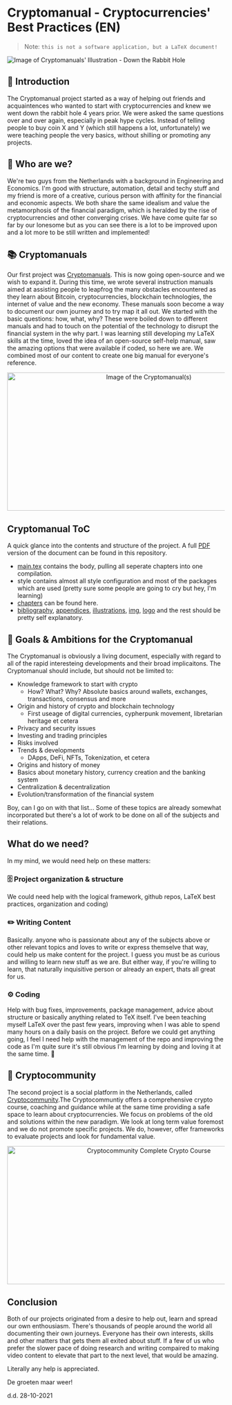 # Cryptomanual - Cryptocurrencies' Best Practices (EN) #

> Note: `this is not a software application, but a LaTeX document!`

![Image of Cryptomanuals' Illustration - Down the Rabbit Hole](https://cryptomanuals.com/wp-content/uploads/2021/10/20211029_github_banner.jpg)

## 👋 Introduction
The Cryptomanual project started as a way of helping out friends and acquaintences who wanted to start with cryptocurrencies and knew we went down the rabbit hole 
4 years prior. We were asked the same questions over and over again, especially in peak hype cycles. Instead of telling people to buy coin X and Y
(which still happens a lot, unfortunately) we were teaching people the very basics, without shilling or promoting any projects.

## 🤝 Who are we?
We're two guys from the Netherlands with a background in Engineering and Economics. I'm good with structure, automation, detail and techy stuff and my friend is
more of a creative, curious person with affinity for the financial and economic aspects. We both share the same idealism and value the metamorphosis of the financial paradigm, which is heralded by the rise of cryptocurrencies and other converging crises.
We have come quite far so far by our lonesome but as you can see there is a lot to be improved upon and a lot more to be still written and implemented!

## 📚 Cryptomanuals
Our first project was [Cryptomanuals](https://cryptomanuals.com/). This is now going open-source and we wish to expand it.
During this time, we wrote several instruction manuals aimed at assisting people to leapfrog the many obstacles encountered as they learn about Bitcoin, cryptocurrencies, blockchain technologies, the internet of value and the new economy. These manuals soon become a way to document our own journey and to try map it all out. We started with the basic questions: how, what, why? These were boiled down to different manuals and had to touch on the potential of the technology to disrupt the financial system in the why part. 
I was learning still developing my LaTeX skills at the time, loved the idea of an open-source self-help manual, saw the amazing options that were
available if coded, so here we are. We combined most of our content to create one big manual for everyone's reference.

<p align="center">
  <img src="https://cryptomanuals.com/wp-content/uploads/2021/10/github_banner2.jpg" alt="Image of the Cryptomanual(s)" width="640" height="320">
</p>


## Cryptomanual ToC ##
A quick glance into the contents and structure of the project. A full [PDF](20211028_Cryptomanual_EN.pdf) version of the document can be found in this repository.

- [main.tex](main.tex) contains the body, pulling all seperate chapters into one compilation.
- style contains almost all style configuration and most of the packages which are used (pretty sure some people are going to cry but hey, I'm learning)
- [chapters](chapter) can be found here.
- [bibliography](bibliography), [appendices](appendices), [illustrations](illustrations), [img](img), [logo](logo) and the rest should be pretty 
self explanatory.

## 🥅 Goals & Ambitions for the Cryptomanual
The Cryptomanual is obviously a living document, especially with regard to all of the rapid interesteing developments and their broad implicaitons. The Cryptomanual should include, but should not be limited to:

- Knowledge framework to start with crypto
  - How? What? Why? Absolute basics around wallets, exchanges, transactions, consensus and more
- Origin and history of crypto and blockchain technology 
  - First useage of digital currencies, cypherpunk movement, libretarian heritage et cetera
- Privacy and security issues
- Investing and trading principles 
- Risks involved
- Trends & developments
  - DApps, DeFi, NFTs, Tokenization, et cetera
- Origins and history of money
- Basics about monetary history, currency creation and the banking system
- Centralization & decentralization
- Evolution/transformation of the financial system

Boy, can I go on with that list... Some of these topics are already somewhat incorporated but there's a lot of work to be done on all of the subjects and their relations. 

## What do we need?
In my mind, we would need help on these matters:

### 🗄 Project organization & structure
We could need help with the logical framework, github repos, LaTeX best practices, organization and coding)

### ✏️ Writing  Content 
Basically. anyone who is passionate about any of the subjects above or other relevant topics
and loves to write or express themselve that way, could help us make content for the project. 
I guess you must be as curious and willing to learn new stuff as we are. But either way, if you're willing to learn, that naturally
inquisitive person or already an expert, thats all great for us.

### ⚙️ Coding
Help with bug fixes, improvements, package management, advice about structure or basically anything related to TeX itself. 
I've been teaching myself LaTeX over the past few years, improving when I was able to spend many hours on a daily basis on the project. 
Before we could get anything going, I feel I need help with the management of the repo and improving the code as I'm quite sure it's still obvious 
I'm learning by doing and loving it at the same time. 🤟


## 🐇 Cryptocommunity
The second project is a social platform in the Netherlands, called [Cryptocommunity](https://cryptocommunity.nl/).The Cryptocommuntiy offers a comprehensive crypto course, coaching and guidance while at the same time providing a safe space to learn about cryptocurrencies.
We focus on problems of the old and solutions within the new paradigm. We look at long term value foremost and we do not promote specific projects. We do, however, offer frameworks to evaluate projects and look for fundamental value. 

<p align="center">
<img src="https://cryptocommunity.nl/wp-content/uploads/2021/10/20211029_github_banner3_cryptocommunity.jpg" alt="Cryptocommunity Complete Crypto Course" width="640" height="320">
</p>

## Conclusion
Both of our projects originated from a desire to help out, learn and spread our own enthousiasm. There's thousands of people around the world all documenting their own journeys. Everyone has their own interests, skills and other matters that gets them all exited about stuff. If a few of us who prefer the slower pace of doing research and writing compaired to making video content to elevate that part to the next level, that would be amazing. 

Literally any help is appreciated.  

De groeten maar weer! 

d.d. 28-10-2021
